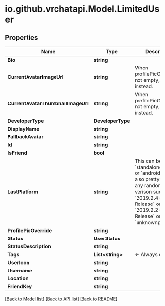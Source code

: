 
# io.github.vrchatapi.Model.LimitedUser

## Properties

Name | Type | Description | Notes
------------ | ------------- | ------------- | -------------
**Bio** | **string** |  | [optional] 
**CurrentAvatarImageUrl** | **string** | When profilePicOverride is not empty, use it instead. | 
**CurrentAvatarThumbnailImageUrl** | **string** | When profilePicOverride is not empty, use it instead. | 
**DeveloperType** | **DeveloperType** |  | 
**DisplayName** | **string** |  | 
**FallbackAvatar** | **string** |  | 
**Id** | **string** |  | 
**IsFriend** | **bool** |  | 
**LastPlatform** | **string** | This can be &#x60;standalonewindows&#x60; or &#x60;android&#x60;, but can also pretty much be any random Unity verison such as &#x60;2019.2.4-801-Release&#x60; or &#x60;2019.2.2-772-Release&#x60; or even &#x60;unknownplatform&#x60;. | 
**ProfilePicOverride** | **string** |  | 
**Status** | **UserStatus** |  | 
**StatusDescription** | **string** |  | 
**Tags** | **List&lt;string&gt;** | &lt;- Always empty. | 
**UserIcon** | **string** |  | 
**Username** | **string** |  | 
**Location** | **string** |  | [optional] 
**FriendKey** | **string** |  | [optional] 

[[Back to Model list]](../README.md#documentation-for-models)
[[Back to API list]](../README.md#documentation-for-api-endpoints)
[[Back to README]](../README.md)

